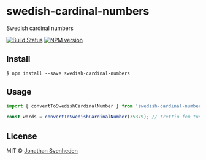 # swedish-cardinal-numbers

Swedish cardinal numbers


[![Build Status][travis-image]][travis-url]
[![NPM version][npm-image]][npm-url]


## Install

```
$ npm install --save swedish-cardinal-numbers
```


## Usage

```js
import { convertToSwedishCardinalNumber } from 'swedish-cardinal-numbers';

const words = convertToSwedishCardinalNumber(35379); // trettio fem tusen tre hundra sjuttio nio
```


## License

MIT © [Jonathan Svenheden](https://github.com/svenheden)

[npm-url]: https://npmjs.org/package/swedish-cardinal-numbers
[npm-image]: https://badge.fury.io/js/swedish-cardinal-numbers.svg
[travis-image]: https://travis-ci.org/svenheden/swedish-cardinal-numbers.svg
[travis-url]: https://travis-ci.org/svenheden/swedish-cardinal-numbers